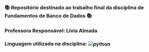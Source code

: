 ### 📚 Repositório destinado ao trabalho final da disciplina de Fundamentos de Banco de Dados 📚
###  Professora Responsável: Lívia Almada
### Linguagem utilizada na disciplina: <img align="center" alt="python" src="https://img.shields.io/badge/Python-14354C?style=for-the-badge&logo=python&logoColor=white" />
